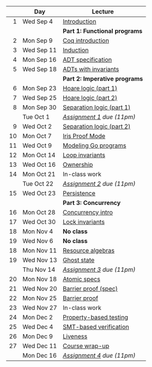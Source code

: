<!-- markdownlint-disable MD041 -->

|  | Day | Lecture |
| --: | --- | --- |
| 1 | Wed Sep 4 | [Introduction](./notes/lec1.md) |
|  |  | **Part 1: Functional programs** |
| 2 | Mon Sep 9 | [Coq introduction](./notes/coq-intro.md) |
| 3 | Wed Sep 11 | [Induction](./notes/induction.md) |
| 4 | Mon Sep 16 | [ADT specification](./notes/adt_specs.md) |
| 5 | Wed Sep 18 | [ADTs with invariants](./notes/adt_invariants.md) |
|  |  | **Part 2: Imperative programs** |
| 6 | Mon Sep 23 | [Hoare logic (part 1)](./notes/hoare.md) |
| 7 | Wed Sep 25 | [Hoare logic (part 2)](./notes/hoare.md) |
| 8 | Mon Sep 30 | [Separation logic (part 1)](./notes/sep-logic.md) |
|  | Tue Oct 1 | _[Assignment 1](./assignments/assignment1.md) due (11pm)_ |
| 9 | Wed Oct 2 | [Separation logic (part 2)](./notes/sep-logic.md) |
| 10 | Mon Oct 7 | [Iris Proof Mode](./notes/ipm.md) |
| 11 | Wed Oct 9 | [Modeling Go programs](./notes/goose.md) |
| 12 | Mon Oct 14 | [Loop invariants](./notes/loop_invariants.md) |
| 13 | Wed Oct 16 | [Ownership](./notes/ownership.md) |
| 14 | Mon Oct 21 | In-class work |
|  | Tue Oct 22 | _[Assignment 2](./assignments/assignment2.md) due (11pm)_ |
| 15 | Wed Oct 23 | [Persistence](./notes/persistently.md) |
|  |  | **Part 3: Concurrency** |
| 16 | Mon Oct 28 | [Concurrency intro](./notes/concurrency.md) |
| 17 | Wed Oct 30 | [Lock invariants](./notes/invariants.md) |
| 18 | Mon Nov 4 | **No class** |
| 19 | Wed Nov 6 | **No class** |
| 18 | Mon Nov 11 | [Resource algebras](./notes/resource-algebra.md) |
| 19 | Wed Nov 13 | [Ghost state](./notes/ghost_state.md) |
|  | Thu Nov 14 | _[Assignment 3](./assignments/assignment3/) due (11pm)_ |
| 20 | Mon Nov 18 | [Atomic specs](./notes/atomic_specs.md) |
| 21 | Wed Nov 20 | [Barrier proof (spec)](./notes/barrier.md) |
| 22 | Mon Nov 25 | [Barrier proof](./notes/barrier.md) |
| 23 | Wed Nov 27 | In-class work |
| 24 | Mon Dec 2 | [Property-based testing](./notes/pbt.md) |
| 25 | Wed Dec 4 | [SMT-based verification](./notes/smt.md) |
| 26 | Mon Dec 9 | [Liveness](./notes/liveness.md) |
| 27 | Wed Dec 11 | [Course wrap-up](./notes/conclusion.md) |
|  | Mon Dec 16 | _[Assignment 4](./assignments/sharded_hashmap.md) due (11pm)_ |
